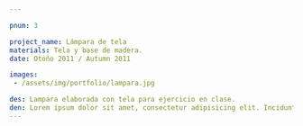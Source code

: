 ```yaml
---

pnum: 3

project_name: Lámpara de tela
materials: Tela y base de madera.
date: Otoño 2011 / Autumn 2011

images:
 - /assets/img/portfolio/lampara.jpg

des: Lampara elaborada con tela para ejercicio en clase.
den: Lorem ipsum dolor sit amet, consectetur adipisicing elit. Incidunt, iusto molestiae possimus sint dignissimos! Laudantium, dolore, vel, sint, labore optio perferendis illo dolorum similique soluta eum cupiditate assumenda consequatur maiores.
---
```

